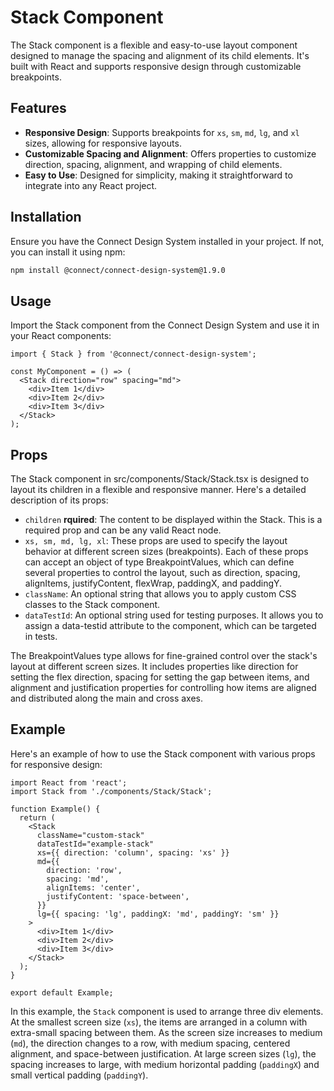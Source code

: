 # Stack Component

The Stack component is a flexible and easy-to-use layout component designed to manage the spacing and alignment of its child elements. It's built with React and supports responsive design through customizable breakpoints.

## Features

- **Responsive Design**: Supports breakpoints for `xs`, `sm`, `md`, `lg`, and `xl` sizes, allowing for responsive layouts.
- **Customizable Spacing and Alignment**: Offers properties to customize direction, spacing, alignment, and wrapping of child elements.
- **Easy to Use**: Designed for simplicity, making it straightforward to integrate into any React project.

## Installation

Ensure you have the Connect Design System installed in your project. If not, you can install it using npm:

```bash
npm install @connect/connect-design-system@1.9.0
```

## Usage

Import the Stack component from the Connect Design System and use it in your React components:

```tsx
import { Stack } from '@connect/connect-design-system';

const MyComponent = () => (
  <Stack direction="row" spacing="md">
    <div>Item 1</div>
    <div>Item 2</div>
    <div>Item 3</div>
  </Stack>
);
```

## Props

The Stack component in src/components/Stack/Stack.tsx is designed to layout its children in a flexible and responsive manner. Here's a detailed description of its props:

- `children` **rquired**: The content to be displayed within the Stack. This is a required prop and can be any valid React node.
- `xs, sm, md, lg, xl`: These props are used to specify the layout behavior at different screen sizes (breakpoints). Each of these props can accept an object of type BreakpointValues, which can define several properties to control the layout, such as direction, spacing, alignItems, justifyContent, flexWrap, paddingX, and paddingY.
- `className`: An optional string that allows you to apply custom CSS classes to the Stack component.
- `dataTestId`: An optional string used for testing purposes. It allows you to assign a data-testid attribute to the component, which can be targeted in tests.

The BreakpointValues type allows for fine-grained control over the stack's layout at different screen sizes. It includes properties like direction for setting the flex direction, spacing for setting the gap between items, and alignment and justification properties for controlling how items are aligned and distributed along the main and cross axes.

## Example

Here's an example of how to use the Stack component with various props for responsive design:

```tsx
import React from 'react';
import Stack from './components/Stack/Stack';

function Example() {
  return (
    <Stack
      className="custom-stack"
      dataTestId="example-stack"
      xs={{ direction: 'column', spacing: 'xs' }}
      md={{
        direction: 'row',
        spacing: 'md',
        alignItems: 'center',
        justifyContent: 'space-between',
      }}
      lg={{ spacing: 'lg', paddingX: 'md', paddingY: 'sm' }}
    >
      <div>Item 1</div>
      <div>Item 2</div>
      <div>Item 3</div>
    </Stack>
  );
}

export default Example;
```

In this example, the `Stack` component is used to arrange three div elements. At the smallest screen size (`xs`), the items are arranged in a column with extra-small spacing between them. As the screen size increases to medium (`md`), the direction changes to a row, with medium spacing, centered alignment, and space-between justification. At large screen sizes (`lg`), the spacing increases to large, with medium horizontal padding (`paddingX`) and small vertical padding (`paddingY`).
